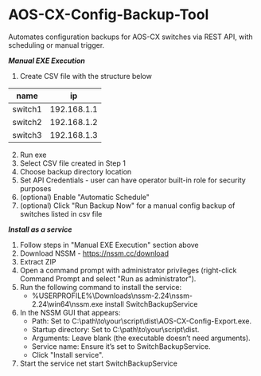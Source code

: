 # AOS-CX-Config-Backup-Tool
Automates configuration backups for AOS-CX switches via REST API, with scheduling or manual trigger.

***Manual EXE Execution***
1. Create CSV file with the structure below

  | name    | ip           |
  |---------|--------------|
  | switch1 | 192.168.1.1  |
  | switch2 | 192.168.1.2  |
  | switch3 | 192.168.1.3  |

2. Run exe
3. Select CSV file created in Step 1
4. Choose backup directory location
5. Set API Credentials - user can have operator built-in role for security purposes
6. (optional) Enable "Automatic Schedule"
7. (optional) Click "Run Backup Now" for a manual config backup of switches listed in csv file

***Install as a service***
1. Follow steps in "Manual EXE Execution" section above
2. Download NSSM - https://nssm.cc/download
3. Extract ZIP
4. Open a command prompt with administrator privileges (right-click Command Prompt and select "Run as administrator").
5. Run the following command to install the service:
   - %USERPROFILE%\Downloads\nssm-2.24\nssm-2.24\win64\nssm.exe install SwitchBackupService
6. In the NSSM GUI that appears:
   - Path: Set to C:\path\to\your\script\dist\AOS-CX-Config-Export.exe.
   - Startup directory: Set to C:\path\to\your\script\dist.
   - Arguments: Leave blank (the executable doesn’t need arguments).
   - Service name: Ensure it’s set to SwitchBackupService.
   - Click "Install service".
8. Start the service
   net start SwitchBackupService
